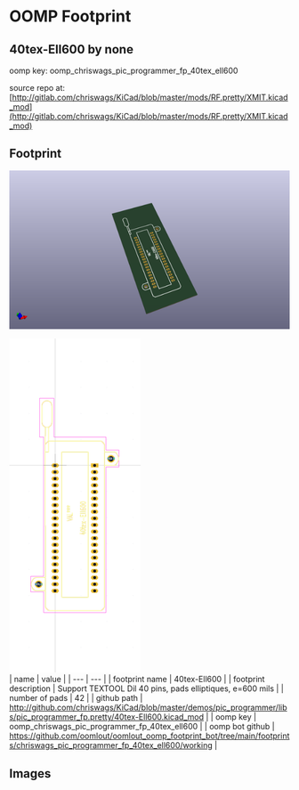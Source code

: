 # OOMP Footprint  
## 40tex-Ell600  by none  
  
oomp key: oomp_chriswags_pic_programmer_fp_40tex_ell600  
  
source repo at: [http://gitlab.com/chriswags/KiCad/blob/master/mods/RF.pretty/XMIT.kicad_mod](http://gitlab.com/chriswags/KiCad/blob/master/mods/RF.pretty/XMIT.kicad_mod)  
## Footprint  
  
[![working_kicad_pcb_3d.png](working_kicad_pcb_3d_600.png)](working_kicad_pcb_3d.png)  
  
[![working.png](working_600.png)](working.png)  
| name | value | 
| --- | --- | 
| footprint name | 40tex-Ell600 | 
| footprint description | Support TEXTOOL Dil 40 pins, pads elliptiques, e=600 mils | 
| number of pads | 42 | 
| github path | http://github.com/chriswags/KiCad/blob/master/demos/pic_programmer/libs/pic_programmer_fp.pretty/40tex-Ell600.kicad_mod | 
| oomp key | oomp_chriswags_pic_programmer_fp_40tex_ell600 | 
| oomp bot github | https://github.com/oomlout/oomlout_oomp_footprint_bot/tree/main/footprints/chriswags_pic_programmer_fp_40tex_ell600/working | 
## Images  
